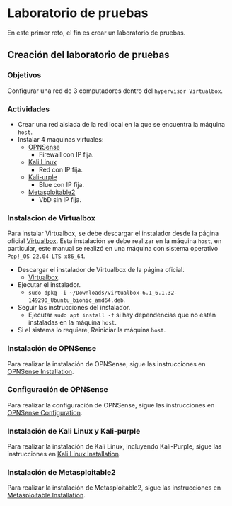# Laboratorio de pruebas

En este primer reto, el fin es crear un laboratorio de pruebas.

## Creación del laboratorio de pruebas

### Objetivos

Configurar una red de 3 computadores dentro del `hypervisor Virtualbox`.

### Actividades

- Crear una red aislada de la red local en la que se encuentra la máquina `host`.
- Instalar 4 máquinas virtuales:
  - [OPNSense](https://opnsense.org/)
    - Firewall con IP fija.
  - [Kali Linux](https://www.kali.org/get-kali/)
    - Red con IP fija.
  - [Kali-urple](https://www.kali.org/get-kali/)
    - Blue con IP fija.
  - [Metasploitable2](https://sourceforge.net/projects/metasploitable/files/Metasploitable2/)
    - VbD sin IP fija.

### Instalacion de Virtualbox

Para instalar Virtualbox, se debe descargar el instalador desde la página oficial [Virtualbox](https://www.virtualbox.org/).
Esta instalación se debe realizar en la máquina `host`, en particular, este manual se realizó en una máquina con sistema operativo `Pop!_OS 22.04 LTS x86_64`.

- Descargar el instalador de Virtualbox de la página oficial.
  - [Virtualbox](https://www.virtualbox.org/wiki/Linux_Downloads).
- Ejecutar el instalador.
  - `sudo dpkg -i ~/Downloads/virtualbox-6.1_6.1.32-149290_Ubuntu_bionic_amd64.deb`.
- Seguir las instrucciones del instalador.
  - Ejecutar `sudo apt install -f` si hay dependencias que no están instaladas en la máquina `host`.
- Si el sistema lo requiere, Reiniciar la máquina `host`.

### Instalación de OPNSense

Para realizar la instalación de OPNSense, sigue las instrucciones en [OPNSense Installation](./opnSense/opnSenseInstallation.md).

### Configuración de OPNSense

Para realizar la configuración de OPNSense, sigue las instrucciones en [OPNSense Configuration](./opnSense/opnSenseConfiguration.md).

### Instalación de Kali Linux y Kali-purple

Para realizar la instalación de Kali Linux, incluyendo Kali-Purple, sigue las instrucciones en [Kali Linux Installation](./kaliLinux/kaliLinuxInstallation.md).

### Instalación de Metasploitable2

Para realizar la instalación de Metasploitable2, sigue las instrucciones en [Metasploitable Installation](./metasploitable/metasploitableInstallation.md).
